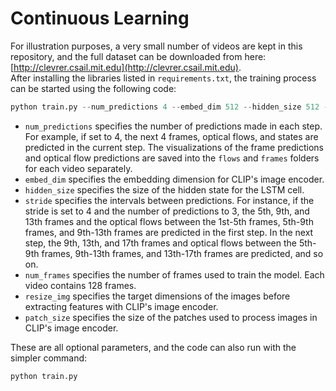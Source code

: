 # Continuous Learning 


For illustration purposes, a very small number of videos are kept in this repository, and the full dataset can be downloaded from here: [http://clevrer.csail.mit.edu](http://clevrer.csail.mit.edu).  
After installing the libraries listed in `requirements.txt`, the training process can be started using the following code:  

```python 
python train.py --num_predictions 4 --embed_dim 512 --hidden_size 512 --stride 1 --num_frames 32 --resize_img 224 --patch_size 32
```  

- `num_predictions` specifies the number of predictions made in each step. For example, if set to 4, the next 4 frames, optical flows, and states are predicted in the current step. The visualizations of the frame predictions and optical flow predictions are saved into the `flows` and `frames` folders for each video separately.  
- `embed_dim` specifies the embedding dimension for CLIP's image encoder.  
- `hidden_size` specifies the size of the hidden state for the LSTM cell.  
- `stride` specifies the intervals between predictions. For instance, if the stride is set to 4 and the number of predictions to 3, the 5th, 9th, and 13th frames and the optical flows between the 1st-5th frames, 5th-9th frames, and 9th-13th frames are predicted in the first step. In the next step, the 9th, 13th, and 17th frames and optical flows between the 5th-9th frames, 9th-13th frames, and 13th-17th frames are predicted, and so on.  
- `num_frames` specifies the number of frames used to train the model. Each video contains 128 frames.  
- `resize_img` specifies the target dimensions of the images before extracting features with CLIP's image encoder.  
- `patch_size` specifies the size of the patches used to process images in CLIP's image encoder.  

These are all optional parameters, and the code can also run with the simpler command:  

```python 
python train.py
```  
